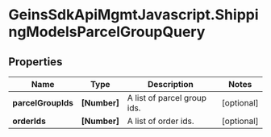 # GeinsSdkApiMgmtJavascript.ShippingModelsParcelGroupQuery

## Properties

Name | Type | Description | Notes
------------ | ------------- | ------------- | -------------
**parcelGroupIds** | **[Number]** | A list of parcel group ids. | [optional] 
**orderIds** | **[Number]** | A list of order ids. | [optional] 


